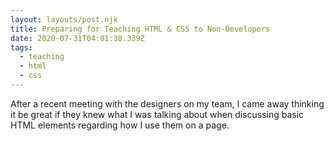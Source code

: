 ```yaml
---
layout: layouts/post.njk
title: Preparing for Teaching HTML & CSS to Non-Developers
date: 2020-07-31T04:01:38.339Z
tags:
  - teaching
  - html
  - css
---
```

After a recent meeting with the designers on my team, I came away thinking it be great if they knew what I was talking about when discussing basic HTML elements regarding how I use them on a page.